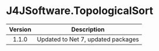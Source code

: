 # J4JSoftware.TopologicalSort

|Version|Description|
|:-----:|-----------|
|1.1.0|Updated to Net 7, updated packages|

